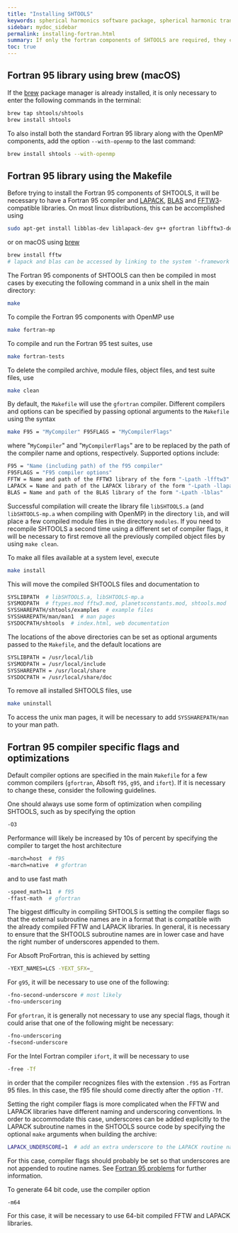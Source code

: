 ```yaml
---
title: "Installing SHTOOLS"
keywords: spherical harmonics software package, spherical harmonic transform, legendre functions, multitaper spectral analysis, fortran, Python, gravity, magnetic field
sidebar: mydoc_sidebar
permalink: installing-fortran.html
summary: If only the fortran components of SHTOOLS are required, they can be installed manually using the Makefile or by using the macOS package manager brew.
toc: true
---
```


## Fortran 95 library using brew (macOS)

If the [brew](https://brew.sh/) package manager is already installed, it is only necessary to enter the following commands in the terminal:
```bash
brew tap shtools/shtools
brew install shtools
```
To also install both the standard Fortran 95 library along with the OpenMP components, add the option `--with-openmp` to the last command:
```bash
brew install shtools --with-openmp
```

## Fortran 95 library using the Makefile

Before trying to install the Fortran 95 components of SHTOOLS, it will be necessary to have a Fortran 95 compiler and [LAPACK](https://www.netlib.org/lapack/), [BLAS](https://www.netlib.org/blas/) and [FFTW3](http://www.fftw.org)-compatible libraries. On most linux distributions, this can be accomplished using
```bash
sudo apt-get install libblas-dev liblapack-dev g++ gfortran libfftw3-dev tcsh
```
or on macOS using [brew](https://brew.sh/)
```bash
brew install fftw
# lapack and blas can be accessed by linking to the system '-framework Accelerate'
```

The Fortran 95 components of SHTOOLS can then be compiled in most cases by executing the following command in a unix shell in the main directory:
```bash
make
```
To compile the Fortran 95 components with OpenMP use
```bash
make fortran-mp
```
To compile and run the Fortran 95 test suites, use
```bash
make fortran-tests
```
To delete the compiled archive, module files, object files, and test suite files, use
```bash
make clean
```
By default, the `Makefile` will use the `gfortran` compiler. Different compilers and options can be specified by passing optional arguments to the `Makefile` using the syntax
```bash
make F95 = "MyCompiler" F95FLAGS = "MyCompilerFlags"
```
where "`MyCompiler`" and "`MyCompilerFlags`" are to be replaced by the path of the compiler name and options, respectively. Supported options include:
```bash
F95 = "Name (including path) of the f95 compiler"
F95FLAGS = "F95 compiler options"
FFTW = Name and path of the FFTW3 library of the form "-Lpath -lfftw3"
LAPACK = Name and path of the LAPACK library of the form "-Lpath -llapack"
BLAS = Name and path of the BLAS library of the form "-Lpath -lblas"
```
Successful compilation will create the library file `libSHTOOLS.a` (and `libSHTOOLS-mp.a` when compiling with OpenMP) in the directory `lib`, and will place a few compiled module files in the directory `modules`. If you need to recompile SHTOOLS a second time using a different set of compiler flags, it will be necessary to first remove all the previously compiled object files by using `make clean`.

To make all files available at a system level, execute
```bash
make install
```
This will move the compiled SHTOOLS files and documentation to
```bash
SYSLIBPATH  # libSHTOOLS.a, libSHTOOLS-mp.a
SYSMODPATH  # ftypes.mod fftw3.mod, planetsconstants.mod, shtools.mod
SYSSHAREPATH/shtools/examples  # example files
SYSSHAREPATH/man/man1  # man pages
SYSDOCPATH/shtools  # index.html, web documentation 
```
The locations of the above directories can be set as optional arguments passed to the `Makefile`, and the default locations are
```bash
SYSLIBPATH = /usr/local/lib
SYSMODPATH = /usr/local/include
SYSSHAREPATH = /usr/local/share
SYSDOCPATH = /usr/local/share/doc
```
To remove all installed SHTOOLS files, use
```bash
make uninstall
```
To access the unix man pages, it will be necessary to add `SYSSHAREPATH/man` to your man path.

## Fortran 95 compiler specific flags and optimizations

Default compiler options are specified in the main `Makefile` for a few common compilers (`gfortran`, Absoft `f95`, `g95`, and `ifort`). If it is necessary to change these, consider the following guidelines.

One should always use some form of optimization when compiling SHTOOLS, such as by specifying the option
```bash
-O3
```
Performance will likely be increased by 10s of percent by specifying the compiler to target the host architecture
```bash
-march=host  # f95
-march=native  # gfortran
```
and to use fast math
```bash
-speed_math=11  # f95
-ffast-math  # gfortran
```
The biggest difficulty in compiling SHTOOLS is setting the compiler flags so that the external subroutine names are in a format that is compatible with the already compiled FFTW and LAPACK libraries. In general, it is necessary to ensure that the SHTOOLS subroutine names are in lower case and have the right number of underscores appended to them.

For Absoft ProFortran, this is achieved by setting
```bash
-YEXT_NAMES=LCS -YEXT_SFX=_
```
For `g95`, it will be necessary to use one of the following:
```bash
-fno-second-underscore # most likely
-fno-underscoring
```
For `gfortran`, it is generally not necessary to use any special flags, though it could arise that one of the following might be necessary:
```bash
-fno-underscoring
-fsecond-underscore
```
For the Intel Fortran compiler `ifort`, it will be necessary to use
```bash
-free -Tf
```
in order that the compiler recognizes files with the extension `.f95` as Fortran 95 files. In this case, the f95 file should come directly after the option `-Tf`.

Setting the right compiler flags is more complicated when the FFTW and LAPACK libraries have different naming and underscoring conventions. In order to accommodate this case, underscores can be added explicitly to the LAPACK subroutine names in the SHTOOLS source code by specifying the optional `make` arguments when building the archive:
```bash
LAPACK_UNDERSCORE=1  # add an extra underscore to the LAPACK routine names
```
For this case, compiler flags should probably be set so that underscores are not appended to routine names. See [Fortran 95 problems](fortran-95-problems.html) for further information.

To generate 64 bit code, use the compiler option
```bash
-m64
```
For this case, it will be necessary to use 64-bit compiled FFTW and LAPACK libraries.
